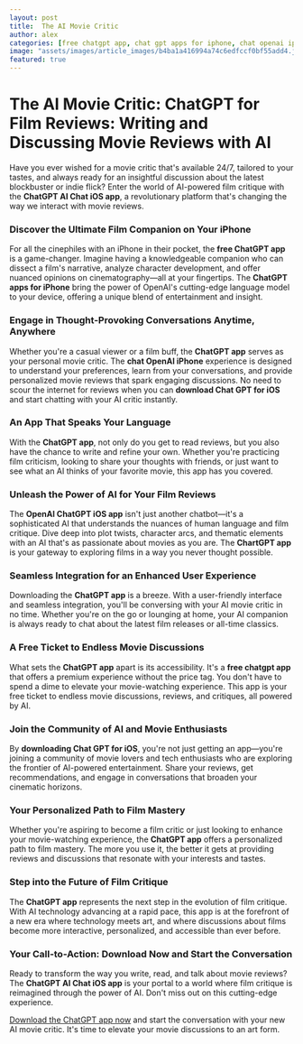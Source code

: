 ```yaml
---
layout: post
title:  The AI Movie Critic
author: alex
categories: [free chatgpt app, chat gpt apps for iphone, chat openai iphone, download chat gpt for ios, chartgpt app, openai chatgpt ios app, chatgpt app]
image: "assets/images/article_images/b4ba1a416994a74c6edfccf0bf55add4.jpg"
featured: true
---
```


# The AI Movie Critic: ChatGPT for Film Reviews: Writing and Discussing Movie Reviews with AI

Have you ever wished for a movie critic that's available 24/7, tailored to your tastes, and always ready for an insightful discussion about the latest blockbuster or indie flick? Enter the world of AI-powered film critique with the **ChatGPT AI Chat iOS app**, a revolutionary platform that's changing the way we interact with movie reviews.

### Discover the Ultimate Film Companion on Your iPhone

For all the cinephiles with an iPhone in their pocket, the **free ChatGPT app** is a game-changer. Imagine having a knowledgeable companion who can dissect a film's narrative, analyze character development, and offer nuanced opinions on cinematography—all at your fingertips. The **ChatGPT apps for iPhone** bring the power of OpenAI's cutting-edge language model to your device, offering a unique blend of entertainment and insight.

### Engage in Thought-Provoking Conversations Anytime, Anywhere

Whether you're a casual viewer or a film buff, the **ChatGPT app** serves as your personal movie critic. The **chat OpenAI iPhone** experience is designed to understand your preferences, learn from your conversations, and provide personalized movie reviews that spark engaging discussions. No need to scour the internet for reviews when you can **download Chat GPT for iOS** and start chatting with your AI critic instantly.

### An App That Speaks Your Language

With the **ChatGPT app**, not only do you get to read reviews, but you also have the chance to write and refine your own. Whether you're practicing film criticism, looking to share your thoughts with friends, or just want to see what an AI thinks of your favorite movie, this app has you covered.

### Unleash the Power of AI for Your Film Reviews

The **OpenAI ChatGPT iOS app** isn't just another chatbot—it's a sophisticated AI that understands the nuances of human language and film critique. Dive deep into plot twists, character arcs, and thematic elements with an AI that's as passionate about movies as you are. The **ChartGPT app** is your gateway to exploring films in a way you never thought possible.

### Seamless Integration for an Enhanced User Experience

Downloading the **ChatGPT app** is a breeze. With a user-friendly interface and seamless integration, you'll be conversing with your AI movie critic in no time. Whether you're on the go or lounging at home, your AI companion is always ready to chat about the latest film releases or all-time classics.

### A Free Ticket to Endless Movie Discussions

What sets the **ChatGPT app** apart is its accessibility. It's a **free chatgpt app** that offers a premium experience without the price tag. You don't have to spend a dime to elevate your movie-watching experience. This app is your free ticket to endless movie discussions, reviews, and critiques, all powered by AI.

### Join the Community of AI and Movie Enthusiasts

By **downloading Chat GPT for iOS**, you're not just getting an app—you're joining a community of movie lovers and tech enthusiasts who are exploring the frontier of AI-powered entertainment. Share your reviews, get recommendations, and engage in conversations that broaden your cinematic horizons.

### Your Personalized Path to Film Mastery

Whether you're aspiring to become a film critic or just looking to enhance your movie-watching experience, the **ChatGPT app** offers a personalized path to film mastery. The more you use it, the better it gets at providing reviews and discussions that resonate with your interests and tastes.

### Step into the Future of Film Critique

The **ChatGPT app** represents the next step in the evolution of film critique. With AI technology advancing at a rapid pace, this app is at the forefront of a new era where technology meets art, and where discussions about films become more interactive, personalized, and accessible than ever before.

### Your Call-to-Action: Download Now and Start the Conversation

Ready to transform the way you write, read, and talk about movie reviews? The **ChatGPT AI Chat iOS app** is your portal to a world where film critique is reimagined through the power of AI. Don't miss out on this cutting-edge experience.

[Download the ChatGPT app now](https://apps.apple.com/us/app/ai-ask-chat-with-ai-bots/id6472484891) and start the conversation with your new AI movie critic. It's time to elevate your movie discussions to an art form.